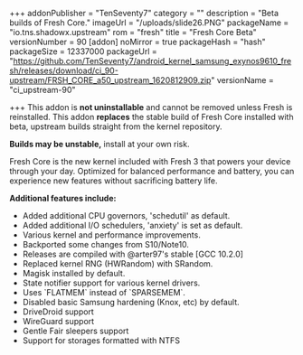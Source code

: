 +++
addonPublisher = "TenSeventy7"
category = ""
description = "Beta builds of Fresh Core."
imageUrl = "/uploads/slide26.PNG"
packageName = "io.tns.shadowx.upstream"
rom = "fresh"
title = "Fresh Core Beta"
versionNumber = 90
[addon]
noMirror = true
packageHash = "hash"
packageSize = 12337000
packageUrl = "https://github.com/TenSeventy7/android_kernel_samsung_exynos9610_fresh/releases/download/ci_90-upstream/FRSH_CORE_a50_upstream_1620812909.zip"
versionName = "ci_upstream-90"

+++
This addon is **not uninstallable** and cannot be removed unless Fresh is reinstalled. This addon **replaces** the stable build of Fresh Core installed with beta, upstream builds straight from the kernel repository.

**Builds may be unstable,** install at your own risk.

Fresh Core is the new kernel included with Fresh 3 that powers your device through your day. Optimized for balanced performance and battery, you can experience new features without sacrificing battery life.

**Additional features include:**

* Added additional CPU governors, 'schedutil' as default.
* Added additional I/O schedulers, 'anxiety' is set as default.
* Various kernel and performance improvements.
* Backported some changes from S10/Note10.
* Releases are compiled with @arter97's stable \[GCC 10.2.0\]
* Replaced kernel RNG (HWRandom) with SRandom.
* Magisk installed by default.
* State notifier support for various kernel drivers.
* Uses \`FLATMEM\` instead of \`SPARSEMEM\`.
* Disabled basic Samsung hardening (Knox, etc) by default.
* DriveDroid support
* WireGuard support
* Gentle Fair sleepers support
* Support for storages formatted with NTFS